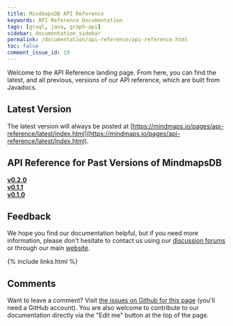 ```yaml
---
title: MindmapsDB API Reference
keywords: API Reference Documentation
tags: [graql, java, graph-api]
sidebar: documentation_sidebar
permalink: /documentation/api-reference/api-reference.html
toc: false
comment_issue_id: 19
---
```


Welcome to the API Reference landing page. From here, you can find the latest, and all previous, versions of our API reference, which are built from Javadocs.

## Latest Version
The latest version will always be posted at [https://mindmaps.io/pages/api-reference/latest/index.html](https://mindmaps.io/pages/api-reference/latest/index.html).

## API Reference for Past Versions of MindmapsDB

**[v0.2.0](https://mindmaps.io/pages/api-reference/v0.2.0/index.html)**   
**[v0.1.1](https://mindmaps.io/pages/api-reference/v0.1.1/index.html)**     
**[v0.1.0](https://mindmaps.io/pages/api-reference/v0.1.0/index.html)**


## Feedback
We hope you find our documentation helpful, but if you need more information, please don't hesitate to contact us using our [discussion forums](http://discuss.mindmaps.io) or through our main [website](http://www.mindmaps.io). 

{% include links.html %}


## Comments
Want to leave a comment? Visit <a href="https://github.com/mindmapsdb/docs/issues/19" target="_blank">the issues on Github for this page</a> (you'll need a GitHub account). You are also welcome to contribute to our documentation directly via the "Edit me" button at the top of the page.